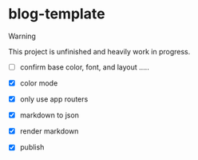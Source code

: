 # blog-template

> [!WARNING]
> This project is unfinished and heavily work in progress.

- [ ] confirm base color, font, and layout .....
- [X] color mode
- [X] only use app routers
- [X] markdown to json
- [X] render markdown
- [X] publish

